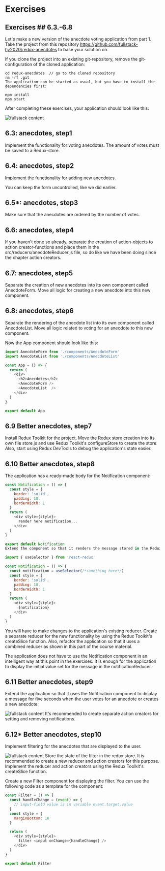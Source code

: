 # Exercises

## Exercises ## 6.3.-6.8

Let's make a new version of the anecdote voting application from part 1. Take the project from this repository <https://github.com/fullstack-hy2020/redux-anecdotes> to base your solution on.

If you clone the project into an existing git-repository, remove the git-configuration of the cloned application:

```
cd redux-anecdotes  // go to the cloned repository
rm -rf .git
The application can be started as usual, but you have to install the dependencies first:

npm install
npm start

```

After completing these exercises, your application should look like this:

![fullstack content](https://fullstackopen.com/static/3355cef5793e5407ab7fc33e79195749/5a190/3.png)

## 6.3: anecdotes, step1

Implement the functionality for voting anecdotes. The amount of votes must be saved to a Redux-store.

## 6.4: anecdotes, step2

Implement the functionality for adding new anecdotes.

You can keep the form uncontrolled, like we did earlier.

## 6.5*: anecdotes, step3

Make sure that the anecdotes are ordered by the number of votes.

## 6.6: anecdotes, step4

If you haven't done so already, separate the creation of action-objects to action creator-functions and place them in the src/reducers/anecdoteReducer.js file, so do like we have been doing since the chapter action creators.

## 6.7: anecdotes, step5

Separate the creation of new anecdotes into its own component called AnecdoteForm. Move all logic for creating a new anecdote into this new component.

## 6.8: anecdotes, step6

Separate the rendering of the anecdote list into its own component called AnecdoteList. Move all logic related to voting for an anecdote to this new component.

Now the App component should look like this:

``` javascript
import AnecdoteForm from './components/AnecdoteForm'
import AnecdoteList from './components/AnecdoteList'

const App = () => {
  return (
    <div>
      <h2>Anecdotes</h2>
      <AnecdoteForm />
      <AnecdoteList  />
    </div>
  )
}

export default App
```

## 6.9 Better anecdotes, step7

Install Redux Toolkit for the project. Move the Redux store creation into its own file store.js and use Redux Toolkit's configureStore to create the store. Also, start using Redux DevTools to debug the application's state easier.

## 6.10 Better anecdotes, step8

The application has a ready-made body for the Notification component:

``` javascript
const Notification = () => {
  const style = {
    border: 'solid',
    padding: 10,
    borderWidth: 1
  }
  return (
    <div style={style}>
      render here notification...
    </div>
  )
}

export default Notification
Extend the component so that it renders the message stored in the Redux store, making the component take the following form:

import { useSelector } from 'react-redux'

const Notification = () => {
  const notification = useSelector(/*something here*/)
  const style = {
    border: 'solid',
    padding: 10,
    borderWidth: 1
  }
  return (
    <div style={style}>
      {notification}
    </div>
  )
}
```

You will have to make changes to the application's existing reducer. Create a separate reducer for the new functionality by using the Redux Toolkit's createSlice function. Also, refactor the application so that it uses a combined reducer as shown in this part of the course material.

The application does not have to use the Notification component in an intelligent way at this point in the exercises. It is enough for the application to display the initial value set for the message in the notificationReducer.

## 6.11 Better anecdotes, step9

Extend the application so that it uses the Notification component to display a message for five seconds when the user votes for an anecdote or creates a new anecdote:

![fullstack content](https://fullstackopen.com/static/c82fb74270b3ca5ce1edef02e2cf82bd/5a190/8ea.png)
It's recommended to create separate action creators for setting and removing notifications.

## 6.12* Better anecdotes, step10

Implement filtering for the anecdotes that are displayed to the user.

![fullstack content](https://fullstackopen.com/static/e64e260dbd3b22669115b6eb9dcce7a5/5a190/9ea.png)
Store the state of the filter in the redux store. It is recommended to create a new reducer and action creators for this purpose. Implement the reducer and action creators using the Redux Toolkit's createSlice function.

Create a new Filter component for displaying the filter. You can use the following code as a template for the component:

``` javascript
const Filter = () => {
  const handleChange = (event) => {
    // input-field value is in variable event.target.value
  }
  const style = {
    marginBottom: 10
  }

  return (
    <div style={style}>
      filter <input onChange={handleChange} />
    </div>
  )
}

export default Filter
```
